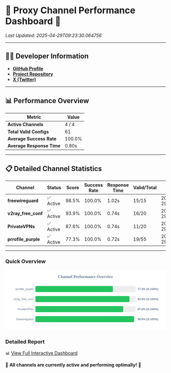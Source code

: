 # 🌟 Proxy Channel Performance Dashboard 🌟

_Last Updated: 2025-04-29T09:23:30.064756_

---

## 👩‍💻 Developer Information

- **[GitHub Profile](https://github.com/4n0nymou3)**  
- **[Project Repository](https://github.com/4n0nymou3/multi-proxy-config-fetcher)**  
- **[X (Twitter)](https://x.com/4n0nymou3)**  

---

## 📊 Performance Overview

| Metric                | Value       |
|-----------------------|-------------|
| **Active Channels**   | 4 / 4       |
| **Total Valid Configs** | 61          |
| **Average Success Rate** | 100.0%      |
| **Average Response Time** | 0.80s       |

---

## 📋 Detailed Channel Statistics

| Channel          | Status     | Score  | Success Rate | Response Time | Valid/Total | Last Success               |
|------------------|------------|--------|--------------|---------------|-------------|----------------------------|
| **freewireguard**  | ✅ Active  | 98.5%  | 100.0% | 1.02s         | 15/15       | 2025-04-29T09:23:30.063042 |
| **v2ray_free_conf**  | ✅ Active  | 93.9%  | 100.0% | 0.74s         | 16/20       | 2025-04-29T09:23:28.239570 |
| **PrivateVPNs**  | ✅ Active  | 87.6%  | 100.0% | 0.74s         | 11/20       | 2025-04-29T09:23:29.010985 |
| **prrofile_purple**  | ✅ Active  | 77.3%  | 100.0% | 0.72s         | 19/55       | 2025-04-29T09:23:27.467486 |

---

### Quick Overview
<div align="center">
  <a href="https://raw.githubusercontent.com/nullluser/NullRepo/refs/heads/main/assets/channel_stats_chart.svg">
    <img src="https://raw.githubusercontent.com/nullluser/NullRepo/refs/heads/main/assets/channel_stats_chart.svg" alt="Source Performance Statistics" width="800">
  </a>
</div>

### Detailed Report
📊 [View Full Interactive Dashboard](https://htmlpreview.github.io/?https://github.com/nullluser/NullRepo/blob/main/assets/performance_report.html)

🎉 **All channels are currently active and performing optimally!** 🎉
